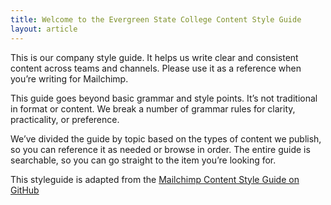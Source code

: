 ```yaml
---
title: Welcome to the Evergreen State College Content Style Guide
layout: article
---
```


This is our company style guide. It helps us write clear and consistent content across teams and channels. Please use it as a reference when you’re writing for Mailchimp.

This guide goes beyond basic grammar and style points. It’s not traditional in format or content. We break a number of grammar rules for clarity, practicality, or preference.

We’ve divided the guide by topic based on the types of content we publish, so you can reference it as needed or browse in order. The entire guide is searchable, so you can go straight to the item you’re looking for.

This styleguide is adapted from the [Mailchimp Content Style Guide on GitHub](https://github.com/mailchimp/content-style-guide)
